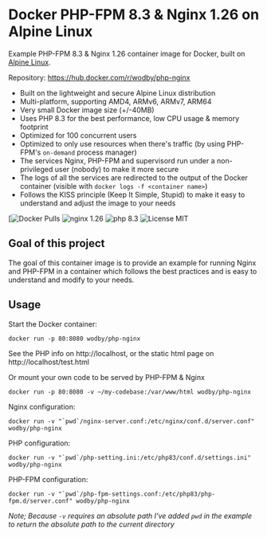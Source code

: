 # Docker PHP-FPM 8.3 & Nginx 1.26 on Alpine Linux
Example PHP-FPM 8.3 & Nginx 1.26 container image for Docker, built on [Alpine Linux](https://www.alpinelinux.org/).

Repository: https://hub.docker.com/r/wodby/php-nginx


* Built on the lightweight and secure Alpine Linux distribution
* Multi-platform, supporting AMD4, ARMv6, ARMv7, ARM64
* Very small Docker image size (+/-40MB)
* Uses PHP 8.3 for the best performance, low CPU usage & memory footprint
* Optimized for 100 concurrent users
* Optimized to only use resources when there's traffic (by using PHP-FPM's `on-demand` process manager)
* The services Nginx, PHP-FPM and supervisord run under a non-privileged user (nobody) to make it more secure
* The logs of all the services are redirected to the output of the Docker container (visible with `docker logs -f <container name>`)
* Follows the KISS principle (Keep It Simple, Stupid) to make it easy to understand and adjust the image to your needs

[![Docker Pulls](https://hub.docker.com/r/wodby/php-nginx)
![nginx 1.26](https://img.shields.io/badge/nginx-1.26-brightgreen.svg)
![php 8.3](https://img.shields.io/badge/php-8.3-brightgreen.svg)
![License MIT](https://img.shields.io/badge/license-MIT-blue.svg)


## Goal of this project
The goal of this container image is to provide an example for running Nginx and PHP-FPM in a container which follows
the best practices and is easy to understand and modify to your needs.

## Usage

Start the Docker container:

    docker run -p 80:8080 wodby/php-nginx

See the PHP info on http://localhost, or the static html page on http://localhost/test.html

Or mount your own code to be served by PHP-FPM & Nginx

    docker run -p 80:8080 -v ~/my-codebase:/var/www/html wodby/php-nginx

Nginx configuration:

    docker run -v "`pwd`/nginx-server.conf:/etc/nginx/conf.d/server.conf" wodby/php-nginx

PHP configuration:

    docker run -v "`pwd`/php-setting.ini:/etc/php83/conf.d/settings.ini" wodby/php-nginx

PHP-FPM configuration:

    docker run -v "`pwd`/php-fpm-settings.conf:/etc/php83/php-fpm.d/server.conf" wodby/php-nginx

_Note; Because `-v` requires an absolute path I've added `pwd` in the example to return the absolute path to the current directory_
